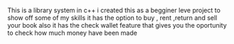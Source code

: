This is a library system in c++ 
i created this as a begginer leve project to show off some of my skills
it has the option to buy , rent ,return and sell your book also it has the check wallet feature that gives you the oportunity to check how much money have been made
